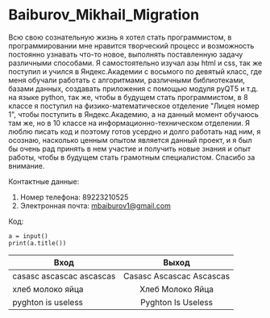 # Baiburov_Mikhail_Migration
Всю свою сознательную жизнь я хотел стать программистом, в программировании мне нравится творческий процесс и возможность постоянно узнавать что-то новое, выполнять поставленную задачу различными способами. Я самостоятельно изучал азы html и css, так же поступил и учился в Яндекс.Академии с восьмого по девятый класс, где меня обучали работать с алгоритмами, различными библиотеками, базами данных, создавать приложения с помощью модуля pyQT5 и т.д. на языке python, так же, чтобы в будущем стать программистом, в 8 классе я поступил на физико-математическое отделение "Лицея номер 1", чтобы поступить в Яндекс.Академию, а на данный момент обучаюсь там же, но в 10 классе на информационно-техническом отделении. Я люблю писать код и поэтому готов усердно и долго работать над ним, я осознаю, насколько ценным опытом является данный проект, и я был бы очень рад принять в нем участие и получить новые знания и опыт работы, чтобы в будущем стать грамотным специалистом. Спасибо за внимание.

Контактные данные:
1. Номер телефона: 89223210525
2. Электронная почта: mbaiburov1@gmail.com

Код:
```
a = input()
print(a.title())
```









| Вход                      | Выход                    |
| ------------------------- |:------------------------:|
| casasc ascascac ascascas  | Casasc Ascascac Ascascas |
| хлеб молоко яйца          | Хлеб Молоко Яйца         |
| pyghton is useless        | Pyghton Is Useless       |






